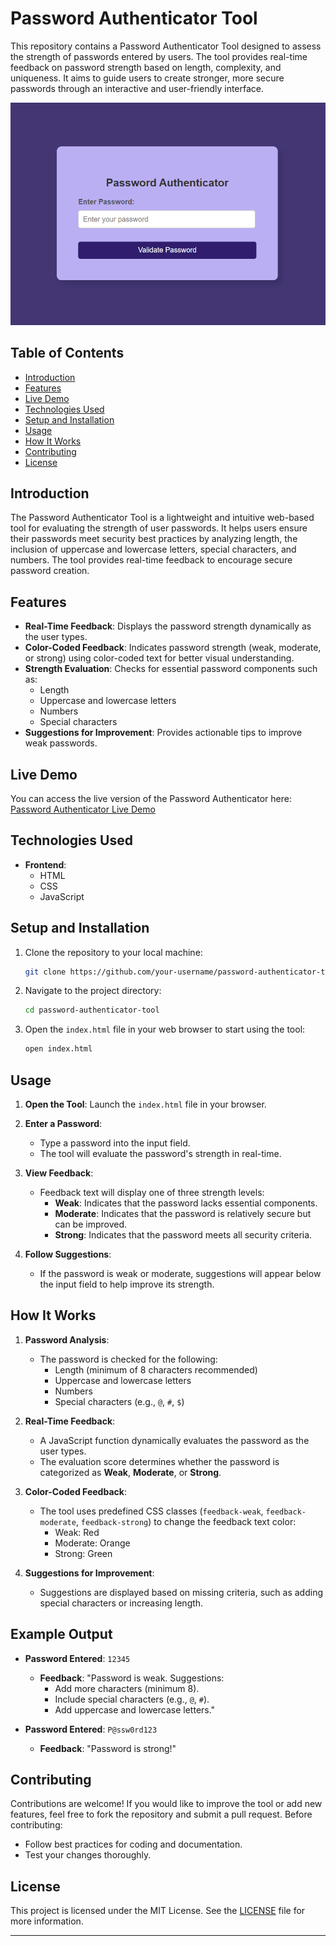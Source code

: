 # Password Authenticator Tool

This repository contains a Password Authenticator Tool designed to assess the strength of passwords entered by users. The tool provides real-time feedback on password strength based on length, complexity, and uniqueness. It aims to guide users to create stronger, more secure passwords through an interactive and user-friendly interface.

![Password Authenticator Tool](./password-authenticator-tool.png)

## Table of Contents

- [Introduction](#introduction)
- [Features](#features)
- [Live Demo](#live-demo)
- [Technologies Used](#technologies-used)
- [Setup and Installation](#setup-and-installation)
- [Usage](#usage)
- [How It Works](#how-it-works)
- [Contributing](#contributing)
- [License](#license)

## Introduction

The Password Authenticator Tool is a lightweight and intuitive web-based tool for evaluating the strength of user passwords. It helps users ensure their passwords meet security best practices by analyzing length, the inclusion of uppercase and lowercase letters, special characters, and numbers. The tool provides real-time feedback to encourage secure password creation.

## Features

- **Real-Time Feedback**: Displays the password strength dynamically as the user types.
- **Color-Coded Feedback**: Indicates password strength (weak, moderate, or strong) using color-coded text for better visual understanding.
- **Strength Evaluation**: Checks for essential password components such as:
  - Length
  - Uppercase and lowercase letters
  - Numbers
  - Special characters
- **Suggestions for Improvement**: Provides actionable tips to improve weak passwords.

## Live Demo
You can access the live version of the Password Authenticator here:  
[Password Authenticator Live Demo](https://lishaangral.github.io/password-authenticator/)

## Technologies Used

- **Frontend**:
  - HTML
  - CSS
  - JavaScript

## Setup and Installation

1. Clone the repository to your local machine:
   ```bash
   git clone https://github.com/your-username/password-authenticator-tool.git
   ```
2. Navigate to the project directory:
   ```bash
   cd password-authenticator-tool
   ```
3. Open the `index.html` file in your web browser to start using the tool:
   ```bash
   open index.html
   ```

## Usage

1. **Open the Tool**: Launch the `index.html` file in your browser.

2. **Enter a Password**:

   - Type a password into the input field.
   - The tool will evaluate the password's strength in real-time.

3. **View Feedback**:

   - Feedback text will display one of three strength levels:
     - **Weak**: Indicates that the password lacks essential components.
     - **Moderate**: Indicates that the password is relatively secure but can be improved.
     - **Strong**: Indicates that the password meets all security criteria.

4. **Follow Suggestions**:
   - If the password is weak or moderate, suggestions will appear below the input field to help improve its strength.

## How It Works

1. **Password Analysis**:

   - The password is checked for the following:
     - Length (minimum of 8 characters recommended)
     - Uppercase and lowercase letters
     - Numbers
     - Special characters (e.g., `@`, `#`, `$`)

2. **Real-Time Feedback**:

   - A JavaScript function dynamically evaluates the password as the user types.
   - The evaluation score determines whether the password is categorized as **Weak**, **Moderate**, or **Strong**.

3. **Color-Coded Feedback**:

   - The tool uses predefined CSS classes (`feedback-weak`, `feedback-moderate`, `feedback-strong`) to change the feedback text color:
     - Weak: Red
     - Moderate: Orange
     - Strong: Green

4. **Suggestions for Improvement**:
   - Suggestions are displayed based on missing criteria, such as adding special characters or increasing length.

## Example Output

- **Password Entered**: `12345`

  - **Feedback**: "Password is weak. Suggestions:
    - Add more characters (minimum 8).
    - Include special characters (e.g., `@`, `#`).
    - Add uppercase and lowercase letters."

- **Password Entered**: `P@ssw0rd123`
  - **Feedback**: "Password is strong!"

## Contributing

Contributions are welcome! If you would like to improve the tool or add new features, feel free to fork the repository and submit a pull request. Before contributing:

- Follow best practices for coding and documentation.
- Test your changes thoroughly.

## License

This project is licensed under the MIT License. See the [LICENSE](LICENSE) file for more information.

---
